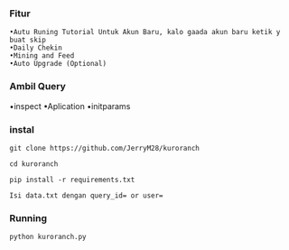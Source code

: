 ### Fitur
```
•Autu Runing Tutorial Untuk Akun Baru, kalo gaada akun baru ketik y buat skip
•Daily Chekin
•Mining and Feed
•Auto Upgrade (Optional)
```

### Ambil Query
•inspect
•Aplication
•initparams


### instal
```
git clone https://github.com/JerryM28/kuroranch
```
```
cd kuroranch
```
```
pip install -r requirements.txt
```
```
Isi data.txt dengan query_id= or user=
```
### Running
```
python kuroranch.py
```




